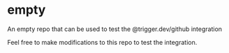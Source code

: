 # empty

An empty repo that can be used to test the @trigger.dev/github integration

Feel free to make modifications to this repo to test the integration.
